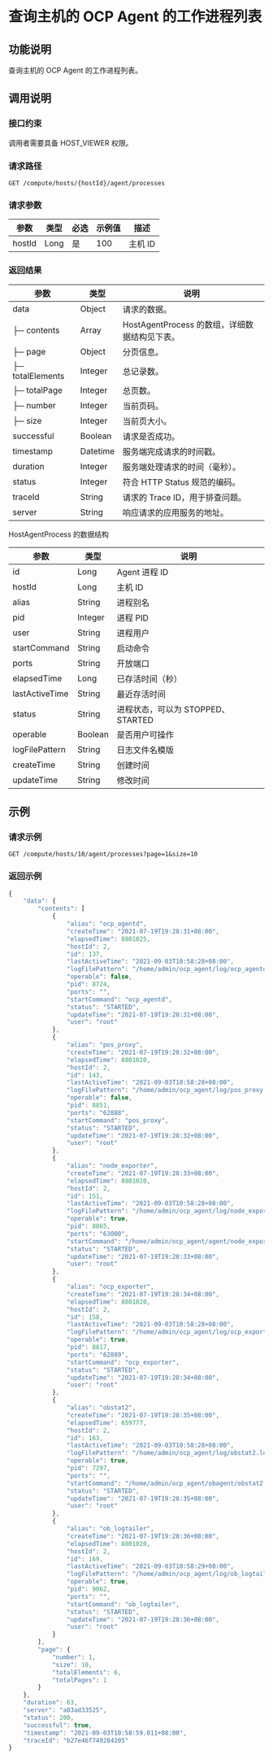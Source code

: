查询主机的 OCP Agent 的工作进程列表 
============================================



功能说明 
-------------------------

查询主机的 OCP Agent 的工作进程列表。

调用说明 
-------------------------

### 接口约束 

调用者需要具备 HOST_VIEWER 权限。

### 请求路径 

`GET /compute/hosts/{hostId}/agent/processes`

### 请求参数 



|   参数   |  类型  | 必选 | 示例值 |  描述   |
|--------|------|----|-----|-------|
| hostId | Long | 是  | 100 | 主机 ID |



### 返回结果 



|        参数        |    类型    |               说明                |
|------------------|----------|---------------------------------|
| data             | Object   | 请求的数据。                          |
| ├─ contents      | Array    | HostAgentProcess 的数组，详细数据结构见下表。 |
| ├─ page          | Object   | 分页信息。                           |
| ├─ totalElements | Integer  | 总记录数。                           |
| ├─ totalPage     | Integer  | 总页数。                            |
| ├─ number        | Integer  | 当前页码。                           |
| ├─ size          | Integer  | 当前页大小。                          |
| successful       | Boolean  | 请求是否成功。                         |
| timestamp        | Datetime | 服务端完成请求的时间戳。                    |
| duration         | Integer  | 服务端处理请求的时间（毫秒）。                 |
| status           | Integer  | 符合 HTTP Status 规范的编码。           |
| traceId          | String   | 请求的 Trace ID，用于排查问题。            |
| server           | String   | 响应请求的应用服务的地址。                   |



HostAgentProcess 的数据结构


|       参数       |   类型    |            说明            |
|----------------|---------|--------------------------|
| id             | Long    | Agent 进程 ID              |
| hostId         | Long    | 主机 ID                    |
| alias          | String  | 进程别名                     |
| pid            | Integer | 进程 PID                   |
| user           | String  | 进程用户                     |
| startCommand   | String  | 启动命令                     |
| ports          | String  | 开放端口                     |
| elapsedTime    | Long    | 已存活时间（秒）                 |
| lastActiveTime | String  | 最近存活时间                   |
| status         | String  | 进程状态，可以为 STOPPED、STARTED |
| operable       | Boolean | 是否用户可操作                  |
| logFilePattern | String  | 日志文件名模版                  |
| createTime     | String  | 创建时间                     |
| updateTime     | String  | 修改时间                     |



示例 
-----------------------

### 请求示例 

`GET /compute/hosts/10/agent/processes?page=1&size=10`

### 返回示例 

```javascript
{
    "data": {
        "contents": [
            {
                "alias": "ocp_agentd",
                "createTime": "2021-07-19T19:28:31+08:00",
                "elapsedTime": 8801025,
                "hostId": 2,
                "id": 137,
                "lastActiveTime": "2021-09-03T10:58:28+08:00",
                "logFilePattern": "/home/admin/ocp_agent/log/ocp_agentd.log*",
                "operable": false,
                "pid": 8724,
                "ports": "",
                "startCommand": "ocp_agentd",
                "status": "STARTED",
                "updateTime": "2021-07-19T19:28:31+08:00",
                "user": "root"
            },
            {
                "alias": "pos_proxy",
                "createTime": "2021-07-19T19:28:32+08:00",
                "elapsedTime": 8801020,
                "hostId": 2,
                "id": 143,
                "lastActiveTime": "2021-09-03T10:58:28+08:00",
                "logFilePattern": "/home/admin/ocp_agent/log/pos_proxy.log*",
                "operable": false,
                "pid": 8851,
                "ports": "62888",
                "startCommand": "pos_proxy",
                "status": "STARTED",
                "updateTime": "2021-07-19T19:28:32+08:00",
                "user": "root"
            },
            {
                "alias": "node_exporter",
                "createTime": "2021-07-19T19:28:33+08:00",
                "elapsedTime": 8801020,
                "hostId": 2,
                "id": 151,
                "lastActiveTime": "2021-09-03T10:58:28+08:00",
                "logFilePattern": "/home/admin/ocp_agent/log/node_exporter.log*",
                "operable": true,
                "pid": 8865,
                "ports": "63000",
                "startCommand": "/home/admin/ocp_agent/agent/node_exporter --web.listen-address=:63000 --no-collector.arp --no-collector.bcache --no-collector.edac --no-collector.textfile --no-collector.time --no-collector.timex --no-collector.uname --no-collector.vmstat --no-collector.xfs --no-collector.zfs --no-collector.cpufreq --no-collector.conntrack --no-collector.entropy --no-collector.ipvs --no-collector.mdadm --no-collector.netclass --no-collector.netstat --no-collector.nfs --no-collector.nfsd --no-collector.pressure --no-collector.sockstat --no-collector.stat",
                "status": "STARTED",
                "updateTime": "2021-07-19T19:28:33+08:00",
                "user": "root"
            },
            {
                "alias": "ocp_exporter",
                "createTime": "2021-07-19T19:28:34+08:00",
                "elapsedTime": 8801020,
                "hostId": 2,
                "id": 158,
                "lastActiveTime": "2021-09-03T10:58:28+08:00",
                "logFilePattern": "/home/admin/ocp_agent/log/ocp_exporter.log*",
                "operable": true,
                "pid": 8817,
                "ports": "62889",
                "startCommand": "ocp_exporter",
                "status": "STARTED",
                "updateTime": "2021-07-19T19:28:34+08:00",
                "user": "root"
            },
            {
                "alias": "obstat2",
                "createTime": "2021-07-19T19:28:35+08:00",
                "elapsedTime": 659777,
                "hostId": 2,
                "id": 163,
                "lastActiveTime": "2021-09-03T10:58:28+08:00",
                "logFilePattern": "/home/admin/ocp_agent/log/obstat2.log*",
                "operable": true,
                "pid": 7297,
                "ports": "",
                "startCommand": "/home/admin/ocp_agent/obagent/obstat2 -o http://xxx.xxx.xxx.xxx:80 -c ob20daily.xiaojun.chengxj __obproxy__ -f 20",
                "status": "STARTED",
                "updateTime": "2021-07-19T19:28:35+08:00",
                "user": "root"
            },
            {
                "alias": "ob_logtailer",
                "createTime": "2021-07-19T19:28:36+08:00",
                "elapsedTime": 8801020,
                "hostId": 2,
                "id": 169,
                "lastActiveTime": "2021-09-03T10:58:29+08:00",
                "logFilePattern": "/home/admin/ocp_agent/log/ob_logtailer.log*",
                "operable": true,
                "pid": 9062,
                "ports": "",
                "startCommand": "ob_logtailer",
                "status": "STARTED",
                "updateTime": "2021-07-19T19:28:36+08:00",
                "user": "root"
            }
        ],
        "page": {
            "number": 1,
            "size": 10,
            "totalElements": 6,
            "totalPages": 1
        }
    },
    "duration": 63,
    "server": "a83ad33525",
    "status": 200,
    "successful": true,
    "timestamp": "2021-09-03T10:58:59.011+08:00",
    "traceId": "b27e46f749284205"
}
```


